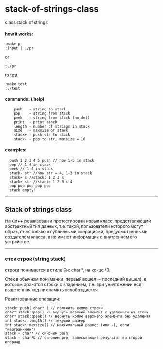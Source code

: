 # stack-of-strings-class
class stack of strings

#### how it works: 

    :make pr
    :input | ./pr 

or

    :./pr

to test

    :make test
    :./test

#### commands: (/help) 

        push   - string to stack
        pop    - string from stack
        peek   - string from stack (no del)
        print  - print stack
        length - number of strings in stack
        size   - maxsize of stack
        stack+ - push str to stack
        stack- - pop to str, maxsize = 10
        
#### examples:

      push 1 2 3 4 5 push // now 1-5 in stack
      pop // 1-4 in stack
      peek // 1-4 in stack
      stack- str //now str = 4, 1-3 in stack
      stack+ s //stack: 1 2 3 s
      stack+ str //stack: 1 2 3 s 4
      pop pop pop pop pop 
      stack empty!
      
 -----------
      
## Stack of strings class

На Си++ реализован и протестирован новый класс, представляющий
абстрактный тип данных, т.е. такой, пользователи которого могут обращаться
только к публичными операциями, предусмотренными создателем класса, и не имеют
информации о внутреннем его устройстве.

 -----------

### стек строк (string stack)

строка понимается в стиле Си: char *, на конце \0.

Стек в обычном понимании (первый вошел -- последний вышел), в котором
хранятся строки с владением, т.е. при уничтожении вся выделенная под них
память освобождается.


Реализованные операции:

    stack::push( char* ) // положить копию строки
    char* stack::pop() // вернуть верхний элемент с удалением из стека
    char* stack::peek() // вернуть копию верхнего элемента без удаления
    int stack::length() // текущий размер
    int stack::maxsize() // максимальный размер (или -1, если "неограничен")
    stack + char* // синоним push
    stack - char*& // синоним pop, записывающий результат во второй операнд
    

